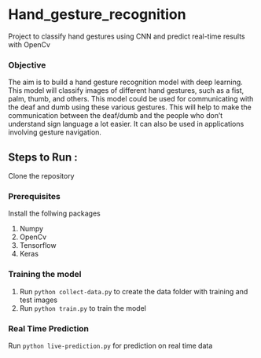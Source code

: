 # Hand_gesture_recognition

Project to classify hand gestures using CNN and predict real-time results with OpenCv

### Objective
The aim is to build a hand gesture recognition model with deep learning. This model will classify images of different hand gestures, such as a fist, palm, thumb, and others. 
This model could be used for communicating with the deaf and dumb using these various gestures.
This will help to make the communication between the deaf/dumb and the people who don’t understand sign language a lot easier.
It can also be used in applications involving gesture navigation.

## Steps to Run :
Clone the repository

### Prerequisites
Install the follwing packages
1. Numpy
2. OpenCv
3. Tensorflow
4. Keras

### Training the model
1. Run `python collect-data.py` to create the data folder with training and test images
2. Run `python train.py` to train the model

### Real Time Prediction
Run `python live-prediction.py` for prediction on real time data
